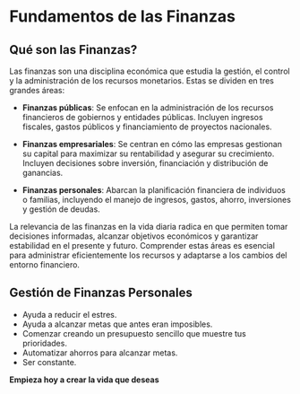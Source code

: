 # Fundamentos de las Finanzas

## Qué son las Finanzas?
Las finanzas son una disciplina económica que estudia la gestión, el control y la administración de los recursos monetarios. Estas se dividen en tres grandes áreas:

- **Finanzas públicas**: Se enfocan en la administración de los recursos financieros de gobiernos y entidades públicas. Incluyen ingresos fiscales, gastos públicos y financiamiento de proyectos nacionales.

- **Finanzas empresariales**: Se centran en cómo las empresas gestionan su capital para maximizar su rentabilidad y asegurar su crecimiento. Incluyen decisiones sobre inversión, financiación y distribución de ganancias.

- **Finanzas personales**: Abarcan la planificación financiera de individuos o familias, incluyendo el manejo de ingresos, gastos, ahorro, inversiones y gestión de deudas.

La relevancia de las finanzas en la vida diaria radica en que permiten tomar decisiones informadas, alcanzar objetivos económicos y garantizar estabilidad en el presente y futuro. Comprender estas áreas es esencial para administrar eficientemente los recursos y adaptarse a los cambios del entorno financiero.

## Gestión de Finanzas Personales
- Ayuda a reducir el estres.
- Ayuda a alcanzar metas que antes eran imposibles.
- Comenzar creando un presupuesto sencillo que muestre tus prioridades.
- Automatizar ahorros para alcanzar metas.
- Ser constante.

**Empieza hoy a crear la vida que deseas**